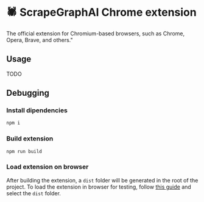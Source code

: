 # 🕷️ ScrapeGraphAI Chrome extension

The official extension for Chromium-based browsers, such as Chrome, Opera, Brave, and others."

## Usage

TODO

## Debugging

### Install dipendencies

```bash
npm i
```

### Build extension

```bash
npm run build
```

### Load extension on browser

After building the extension, a `dist` folder will be generated in the root of the project. To load the extension in browser for testing, follow [this guide](https://developer.chrome.com/docs/extensions/get-started/tutorial/hello-world#load-unpacked) and select the `dist` folder.
